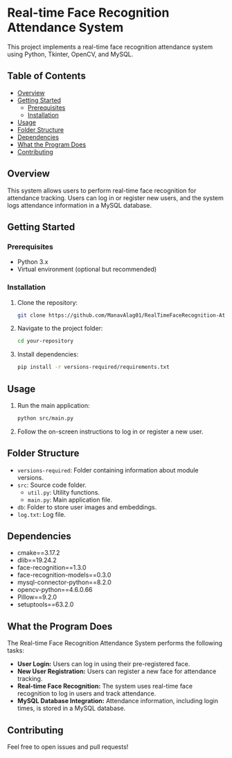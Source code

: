 # Real-time Face Recognition Attendance System

This project implements a real-time face recognition attendance system using Python, Tkinter, OpenCV, and MySQL.

## Table of Contents

- [Overview](#overview)
- [Getting Started](#getting-started)
  - [Prerequisites](#prerequisites)
  - [Installation](#installation)
- [Usage](#usage)
- [Folder Structure](#folder-structure)
- [Dependencies](#dependencies)
- [What the Program Does](#what-the-program-does)
- [Contributing](#contributing)

## Overview

This system allows users to perform real-time face recognition for attendance tracking. Users can log in or register new users, and the system logs attendance information in a MySQL database.

## Getting Started

### Prerequisites

- Python 3.x
- Virtual environment (optional but recommended)

### Installation

1. Clone the repository:

    ```bash
    git clone https://github.com/ManavAlag01/RealTimeFaceRecognition-AttendanceSystem.git
    ```

2. Navigate to the project folder:

    ```bash
    cd your-repository
    ```

3. Install dependencies:

    ```bash
    pip install -r versions-required/requirements.txt
    ```

## Usage

1. Run the main application:

    ```bash
    python src/main.py
    ```

2. Follow the on-screen instructions to log in or register a new user.

## Folder Structure

- `versions-required`: Folder containing information about module versions.
- `src`: Source code folder.
  - `util.py`: Utility functions.
  - `main.py`: Main application file.
- `db`: Folder to store user images and embeddings.
- `log.txt`: Log file.

## Dependencies

- cmake==3.17.2
- dlib==19.24.2
- face-recognition==1.3.0
- face-recognition-models==0.3.0
- mysql-connector-python==8.2.0
- opencv-python==4.6.0.66
- Pillow==9.2.0
- setuptools==63.2.0

## What the Program Does

The Real-time Face Recognition Attendance System performs the following tasks:

- **User Login:** Users can log in using their pre-registered face.
- **New User Registration:** Users can register a new face for attendance tracking.
- **Real-time Face Recognition:** The system uses real-time face recognition to log in users and track attendance.
- **MySQL Database Integration:** Attendance information, including login times, is stored in a MySQL database.

## Contributing

Feel free to open issues and pull requests!

